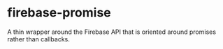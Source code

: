 firebase-promise
================

A thin wrapper around the Firebase API that is oriented around promises rather than callbacks.
